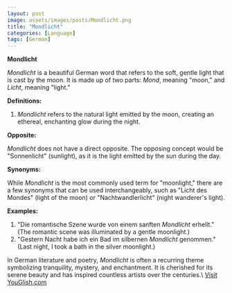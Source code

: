 ```yaml
---
layout: post
image: assets/images/posts/Mondlicht.png
title: "Mondlicht"
categories: [Language]
tags: [German]
---
```


**Mondlicht**

*Mondlicht* is a beautiful German word that refers to the soft, gentle light that is cast by the moon. It is made up of two parts: *Mond*, meaning "moon," and *Licht*, meaning "light."

**Definitions:**

1. *Mondlicht* refers to the natural light emitted by the moon, creating an ethereal, enchanting glow during the night.
   
**Opposite:**

*Mondlicht* does not have a direct opposite. The opposing concept would be "Sonnenlicht" (sunlight), as it is the light emitted by the sun during the day.

**Synonyms:**

While *Mondlicht* is the most commonly used term for "moonlight," there are a few synonyms that can be used interchangeably, such as "Licht des Mondes" (light of the moon) or "Nachtwandlerlicht" (night wanderer's light).

**Examples:**

1. "Die romantische Szene wurde von einem sanften *Mondlicht* erhellt." (The romantic scene was illuminated by a gentle moonlight.)
2. "Gestern Nacht habe ich ein Bad im silbernen *Mondlicht* genommen." (Last night, I took a bath in the silver moonlight.)

In German literature and poetry, *Mondlicht* is often a recurring theme symbolizing tranquility, mystery, and enchantment. It is cherished for its serene beauty and has inspired countless artists over the centuries.\ <a id="yg-widget-0" class="youglish-widget" data-query="Mondlicht" data-lang="german" data-components="8412" data-auto-start="0" data-bkg-color="theme_light" data-title="How%20to%20pronounce%20Mondlicht%20in%20German"  rel="nofollow" href="https://youglish.com">Visit YouGlish.com</a><script async src="https://youglish.com/public/emb/widget.js" charset="utf-8"></script>